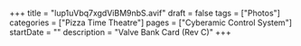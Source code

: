 +++
title = "lup1uVbq7xgdViBM9nbS.avif"
draft = false
tags = ["Photos"]
categories = ["Pizza Time Theatre"]
pages = ["Cyberamic Control System"]
startDate = ""
description = "Valve Bank Card (Rev C)"
+++
